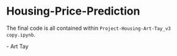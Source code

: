 # Housing-Price-Prediction

The final code is all contained within `Project-Housing-Art-Tay_v3 copy.ipynb`. 

\- Art Tay
